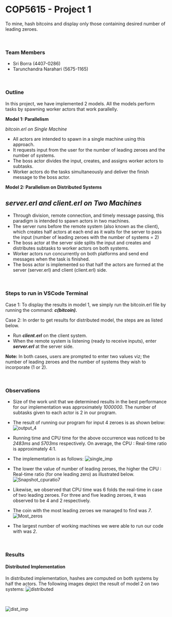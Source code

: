 # 
# COP5615 - Project 1

 To mine, hash bitcoins and display only those containing desired number of leading zeroes. 
 
 &nbsp;






### Team Members

 - Sri Borra (4407-0286)
 - Tarunchandra Narahari (5675-1165)
 
 &nbsp;

  
### Outline

 In this project, we have implemented 2 models. All the models perform tasks by spawning worker actors that work parallelly.

 **Model 1: Parallelism** 

 _bitcoin.erl on Single Machine_ 
 
 - All actors are intended to spawn in a single machine using this approach.
 - It requests input from the user for the number of leading zeroes and the number of systems. 
 - The boss actor divides the input, creates, and assigns worker actors to subtasks.
 - Worker actors do the tasks simultaneously and deliver the finish message to the boss actor.
 &nbsp;

 **Model 2: Parallelism on Distributed Systems** 

 _server.erl and client.erl on Two Machines_ 
 -

 - Through division, remote connection, and timely message passing, this paradigm is intended to spawn actors in two machines.
 - The server runs before the remote system (also known as the client), which creates half actors at each end as it waits for the server to pass the input (number of leading zeroes with the number of systems = 2)
 - The boss actor at the server side splits the input and creates and distributes subtasks to worker actors on both systems.
 - Worker actors run concurrently on both platforms and send end messages when the task is finished.
 - The boss actor is implemented so that half the actors are formed at the server (server.erl) and client (client.erl) side.


 &nbsp;


### Steps to run in VSCode Terminal

 Case 1: To display the results in model 1, we simply run the bitcoin.erl file by running the command: **_c(bitcoin)._**
 
 Case 2: In order to get results for distributed model, the steps are as listed below.

 - Run **_client.erl_** on the client system.
 - When the remote system is listening (ready to receive inputs), enter **_server.erl_** at the server side.

 **Note:** In both cases, users are prompted to enter two values viz; the number of leading zeroes and the number of systems they wish to incorporate (1 or 2).
 
 &nbsp;

### Observations
 - Size of the work unit that we determined results in the best performance for our implementation was approximately _1000000_. The number of subtasks given to each actor is 2 in our program. 
 
 - The result of running our program for input 4 zeroes is as shown below: ![output_4](https://user-images.githubusercontent.com/54497878/192125187-fb99f417-ce98-499f-96bd-92e98d967619.jpeg)

 - Running time and CPU time for the above occurrence was noticed to be _2483ms_ and _5703ms_ respectively. On average, the CPU : Real-time ratio is approximately 4:1.
 - The implementation is as follows:  ![single_imp](https://user-images.githubusercontent.com/54497878/192125503-93e6ee87-87eb-48a4-b261-1bf0ac4d1da4.jpeg)

 
 - The lower the value of number of leading zeroes, the higher the CPU : Real-time ratio (for one leading zero) as illustrated below. ![Snapshot_cpuratio7](https://lh5.googleusercontent.com/B5xjhMS2To9nNvQwMMjlUPmtjL-brJYcwRFckyEdnPuqKbUVzz25JJy1_fvlhecEJoBVOXiH1Zm0UoOclMsYW2xdtvIL_Ej4KYU3gBVpJ7cPkJe4BsWmnxkk2VyVxU39xg=w1280)

 - Likewise, we observed that CPU time was 6 folds the real-time in case of two leading zeroes. For three and five leading zeroes, it was observed to be 4 and 2 respectively.

 - The coin with the most leading zeroes we managed to find was _7_. ![Most_zeros](https://user-images.githubusercontent.com/54497878/192125386-39915948-6761-4181-9dc9-b4e0a6d72829.jpeg)

 
 - The largest number of working machines we were able to run our code with was _2_. 
 
 &nbsp;

### Results
 
#### Distributed Implementation
  In distributed implementation, hashes are computed on both systems by half the actors. The following images depict the result of model 2 on two systems: ![distributed](https://user-images.githubusercontent.com/54497878/192125280-82a9dcc3-712d-4572-bc3c-52c89e92918c.jpeg)

 &nbsp;
 
![dist_imp](https://user-images.githubusercontent.com/54497878/192125291-a6b4186a-1ed7-437b-99fb-95574a425e53.jpeg)


